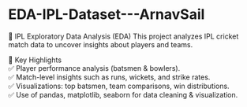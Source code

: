 # EDA-IPL-Dataset---ArnavSail

🏏 IPL Exploratory Data Analysis (EDA)
This project analyzes IPL cricket match data to uncover insights about players and teams.

🔑 Key Highlights<br>
✅ Player performance analysis (batsmen & bowlers).<br>
✅ Match-level insights such as runs, wickets, and strike rates.<br>
✅ Visualizations: top batsmen, team comparisons, win distributions.<br>
✅ Use of pandas, matplotlib, seaborn for data cleaning & visualization.<br>
